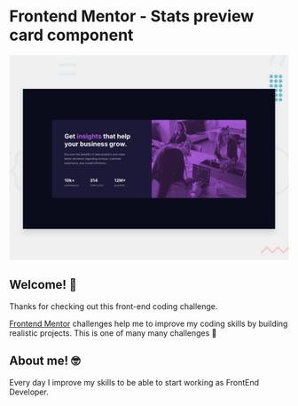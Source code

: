 # Frontend Mentor - Stats preview card component

![Design preview for the Stats preview card component coding challenge](./design/desktop-preview.jpg)

## Welcome! 👋

Thanks for checking out this front-end coding challenge.

[Frontend Mentor](https://www.frontendmentor.io) challenges help me to improve my coding skills by building realistic projects. 
This is one of many many challenges 💪

## About me! 🤓
Every day I improve my skills  to be able to start working as FrontEnd Developer.
